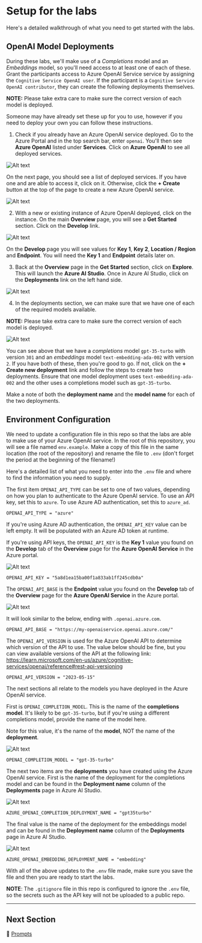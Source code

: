 # Setup for the labs

Here's a detailed walkthrough of what you need to get started with the labs.

## OpenAI Model Deployments

During these labs, we'll make use of a *Completions* model and an *Embeddings* model, so you'll need access to at least one of each of these. Grant the participants access to Azure OpenAI Service service by assigning the `Cognitive Service OpenAI user`. If the participant is a `Cognitive Service OpenAI contributor`, they can create the following deployments themselves.

**NOTE:** Please take extra care to make sure the correct version of each model is deployed.

Someone may have already set these up for you to use, however if you need to deploy your own you can follow these instructions.

1. Check if you already have an Azure OpenAI service deployed. Go to the Azure Portal and in the top search bar, enter `openai`. You'll then see **Azure OpenAI** listed under **Services**.  Click on **Azure OpenAI** to see all deployed services.

![Alt text](images/search-openai.png)

On the next page, you should see a list of deployed services. If you have one and are able to access it, click on it. Otherwise, click the **+ Create** button at the top of the page to create a new Azure OpenAI service.

![Alt text](images/openai-service-list.png)

2. With a new or existing instance of Azure OpenAI deployed, click on the instance. On the main **Overview** page, you will see a **Get Started** section. Click on the **Develop** link.

![Alt text](images/get-started.png)

On the **Develop** page you will see values for **Key 1**, **Key 2**, **Location / Region** and **Endpoint**. You will need the **Key 1** and **Endpoint** details later on.

3. Back at the **Overview** page in the **Get Started** section, click on **Explore**.  This will launch the **Azure AI Studio**. Once in Azure AI Studio, click on the **Deployments** link on the left hand side.

![Alt text](images/deployment-link.png)

4. In the deployments section, we can make sure that we have one of each of the required models available.

**NOTE:** Please take extra care to make sure the correct version of each model is deployed.

![Alt text](images/deployments.png)

You can see above that we have a *completions* model `gpt-35-turbo` with version `301` and an *embeddings* model `text-embedding-ada-002` with version `2`. If you have both of these, then you're good to go. If not, click on the **+ Create new deployment** link and follow the steps to create two deployments. Ensure that one model deployment uses `text-embedding-ada-002` and the other uses a completions model such as `gpt-35-turbo`.

Make a note of both the **deployment name** and the **model name** for each of the two deployments.

## Environment Configuration
We need to update a configuration file in this repo so that the labs are able to make use of your Azure OpenAI service. In the root of this repository, you will see a file named `env.example`. Make a copy of this file in the same location (the root of the repository) and rename the file to `.env` (don't forget the period at the beginning of the filename!)

Here's a detailed list of what you need to enter into the `.env` file and where to find the information you need to supply.

The first item `OPENAI_API_TYPE` can be set to one of two values, depending on how you plan to authenticate to the Azure OpenAI service. To use an API key, set this to `azure`. To use Azure AD authentication, set this to `azure_ad`.

```
OPENAI_API_TYPE = "azure"
```

If you're using Azure AD authentication, the `OPENAI_API_KEY` value can be left empty. It will be populated with an Azure AD token at runtime.

If you're using API keys, the `OPENAI_API_KEY` is the **Key 1** value you found on the **Develop** tab of the **Overview** page for the **Azure OpenAI Service** in the Azure portal.

![Alt text](images/key-1-value.png)

```
OPENAI_API_KEY = "5a8d1ea15ba00f1a833ab1ff245cdb0a"
```

The `OPENAI_API_BASE` is the **Endpoint** value you found on the **Develop** tab of the **Overview** page for the **Azure OpenAI Service** in the Azure portal.

![Alt text](images/endpoint.png)

It will look similar to the below, ending with `.openai.azure.com`.

```
OPENAI_API_BASE = "https://my-openaiservice.openai.azure.com/"
```

The `OPENAI_API_VERSION` is used for the Azure OpenAI API to determine which version of the API to use. The value below should be fine, but you can view available versions of the API at the following link: https://learn.microsoft.com/en-us/azure/cognitive-services/openai/reference#rest-api-versioning

```
OPENAI_API_VERSION = "2023-05-15"
```

The next sections all relate to the models you have deployed in the Azure OpenAI service.

First is `OPENAI_COMPLETION_MODEL`. This is the name of the **completions model**. It's likely to be `gpt-35-turbo`, but if you're using a different completions model, provide the name of the model here.

Note for this value, it's the name of the **model**, NOT the name of the **deployment**.

![Alt text](images/model-name.png)

```
OPENAI_COMPLETION_MODEL = "gpt-35-turbo"
```

The next two items are the **deployments** you have created using the Azure OpenAI service. First is the name of the deployment for the completions model and can be found in the **Deployment name** column of the **Deployments** page in Azure AI Studio.

![Alt text](images/completion-deployment.png)

```
AZURE_OPENAI_COMPLETION_DEPLOYMENT_NAME = "gpt35turbo"
```

The final value is the name of the deployment for the embeddings model and can be found in the **Deployment name** column of the **Deployments** page in Azure AI Studio.

![Alt text](images/embedding-deployment.png)

```
AZURE_OPENAI_EMBEDDING_DEPLOYMENT_NAME = "embedding"
```

With all of the above updates to the `.env` file made, make sure you save the file and then you are ready to start the labs.

**NOTE**: The `.gitignore` file in this repo is configured to ignore the `.env` file, so the secrets such as the API key will not be uploaded to a public repo.

___

## Next Section

📣 [Prompts](../01-prompts/README.md)